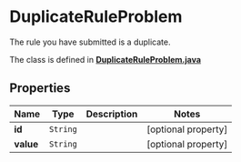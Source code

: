 

# DuplicateRuleProblem

The rule you have submitted is a duplicate.

The class is defined in **[DuplicateRuleProblem.java](../../src/main/java/example/micronaut/model/DuplicateRuleProblem.java)**

## Properties

Name | Type | Description | Notes
------------ | ------------- | ------------- | -------------
**id** | `String` |  |  [optional property]
**value** | `String` |  |  [optional property]




